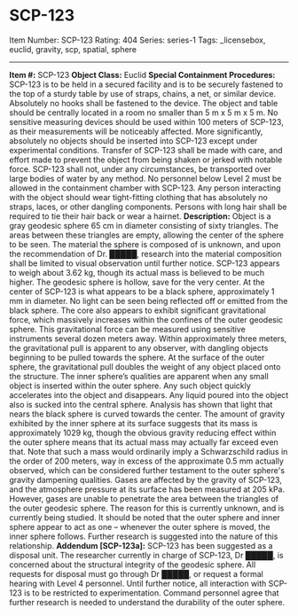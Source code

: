 # SCP-123
Item Number: SCP-123
Rating: 404
Series: series-1
Tags: _licensebox, euclid, gravity, scp, spatial, sphere

---

**Item #:** SCP-123
**Object Class:** Euclid
**Special Containment Procedures:** SCP-123 is to be held in a secured facility and is to be securely fastened to the top of a sturdy table by use of straps, chains, a net, or similar device. Absolutely no hooks shall be fastened to the device. The object and table should be centrally located in a room no smaller than 5 m x 5 m x 5 m. No sensitive measuring devices should be used within 100 meters of SCP-123, as their measurements will be noticeably affected. More significantly, absolutely no objects should be inserted into SCP-123 except under experimental conditions.
Transfer of SCP-123 shall be made with care, and effort made to prevent the object from being shaken or jerked with notable force. SCP-123 shall not, under any circumstances, be transported over large bodies of water by any method.
No personnel below Level 2 must be allowed in the containment chamber with SCP-123. Any person interacting with the object should wear tight-fitting clothing that has absolutely no straps, laces, or other dangling components. Persons with long hair shall be required to tie their hair back or wear a hairnet.
**Description:** Object is a gray geodesic sphere 65 cm in diameter consisting of sixty triangles. The areas between these triangles are empty, allowing the center of the sphere to be seen. The material the sphere is composed of is unknown, and upon the recommendation of Dr. █████, research into the material composition shall be limited to visual observation until further notice. SCP-123 appears to weigh about 3.62 kg, though its actual mass is believed to be much higher.
The geodesic sphere is hollow, save for the very center. At the center of SCP-123 is what appears to be a black sphere, approximately 1 mm in diameter. No light can be seen being reflected off or emitted from the black sphere. The core also appears to exhibit significant gravitational force, which massively increases within the confines of the outer geodesic sphere. This gravitational force can be measured using sensitive instruments several dozen meters away. Within approximately three meters, the gravitational pull is apparent to any observer, with dangling objects beginning to be pulled towards the sphere. At the surface of the outer sphere, the gravitational pull doubles the weight of any object placed onto the structure.
The inner sphere’s qualities are apparent when any small object is inserted within the outer sphere. Any such object quickly accelerates into the object and disappears. Any liquid poured into the object also is sucked into the central sphere. Analysis has shown that light that nears the black sphere is curved towards the center. The amount of gravity exhibited by the inner sphere at its surface suggests that its mass is approximately 1029 kg, though the obvious gravity reducing effect within the outer sphere means that its actual mass may actually far exceed even that. Note that such a mass would ordinarily imply a Schwarzschild radius in the order of 200 meters, way in excess of the approximate 0.5 mm actually observed, which can be considered further testament to the outer sphere's gravity dampening qualities.
Gases are affected by the gravity of SCP-123, and the atmosphere pressure at its surface has been measured at 205 kPa. However, gases are unable to penetrate the area between the triangles of the outer geodesic sphere. The reason for this is currently unknown, and is currently being studied.
It should be noted that the outer sphere and inner sphere appear to act as one – whenever the outer sphere is moved, the inner sphere follows. Further research is suggested into the nature of this relationship.
**Addendum [SCP-123a]:** SCP-123 has been suggested as a disposal unit. The researcher currently in charge of SCP-123, Dr █████, is concerned about the structural integrity of the geodesic sphere. All requests for disposal must go through Dr █████, or request a formal hearing with Level 4 personnel. Until further notice, all interaction with SCP-123 is to be restricted to experimentation. Command personnel agree that further research is needed to understand the durability of the outer sphere.